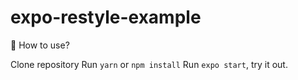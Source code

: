# expo-restyle-example

🚀 How to use?

Clone repository
Run  `yarn` or `npm install`
Run `expo start`, try it out.
